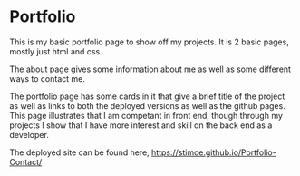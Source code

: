 # Portfolio

This is my basic portfolio page to show off my projects.  It is 2 basic pages, mostly just html and css.

The about page gives some information about me as well as some different ways to contact me.

The portfolio page has some cards in it that give a brief title of the project as well as links to both the deployed versions as well as the github pages.
This page illustrates that I am competant in front end, though through my projects I show that I have more interest and skill on the back end as a developer.

The deployed site can be found here, https://stimoe.github.io/Portfolio-Contact/

